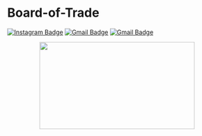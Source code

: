 # Board-of-Trade

[![Instagram Badge](https://img.shields.io/badge/-sh.ay657-purple?style=flat-square&logo=instagram&logoColor=white&link=https://instagram.com/sh.ay657/)](https://instagram.com/sh.ay657)
[![Gmail Badge](https://img.shields.io/badge/-Edselcabaluna21@gmail.com-c14438?style=flat-square&logo=Gmail&logoColor=white&link=mailto:Edselcabaluna21@gmail.com)](mailto:Edselcabaluna21@gmail.com)
[![Gmail Badge](https://img.shields.io/badge/-cabalunaharoldedsel@immaculada.edu.ph-c14438?style=flat-square&logo=Gmail&logoColor=white&link=mailto:cabalunaharoldedsel@immaculada.edu.ph)](mailto:cabalunaharoldedsel@immaculada.edu.ph)

<p align="center">
  <img src="https://github.com/GhostPoltergeist/GhostPoltergeist/blob/main/as.gif" height="200" width="356"/>
</a></p>
